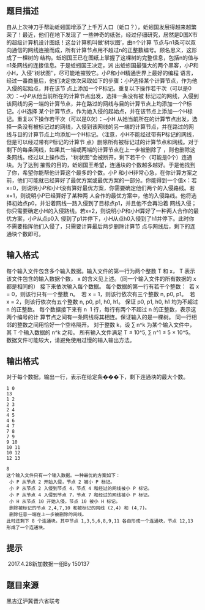 


## 题目描述
自从上次神刀手帮助蚯蚓国增添了上千万人口（蚯口？），蚯蚓国发展得越来越繁荣了！最近，他们在地下发现了
一些神奇的纸张，经过仔细研究，居然是D国X市的超级计算机设计图纸！这台计算机叫做‘树状图’，由n个计算
节点与n1条可以双向通信的网线连接而成，所有计算节点用不超过n的正整数编号。顾名思义，这形成了一棵树的
结构。蚯蚓国王已在图纸上掌握了这棵树的完整信息，包括n的值与n1条网线的连接信息。于是蚯蚓国王决定，派
出蚯蚓国最强大的两个黑客，小P和小H，入侵‘‘树状图’’，尽可能地摧毁它。小P和小H精通世界上最好的编程
语言，经过一番商量后，他们决定依次采取如下的步骤：小P选择某个计算节点，作为他入侵的起始点，并在该节
点上添加一个P标记。重复以下操作若干次（可以是0次）：–小P从他当前所在的计算节点出发，选择一条没有被
标记过的网线，入侵到该网线的另一端的计算节点，并在路过的网线与目的计算节点上均添加一个P标记。小H选择
某个计算节点，作为她入侵的起始点，并在该节点上添加一个H标记。重复以下操作若干次（可以是0次）：–小H
从她当前所在的计算节点出发，选择一条没有被标记过的网线，入侵到该网线的另一端的计算节点，并在路过的网
线与目的计算节点上均添加一个H标记。（注意，小H不能经过带有P标记的网线，但是可以经过带有P标记的计算节
点）删除所有被标记过的计算节点和网线。对于剩下的每条网线，如果其一端或两端的计算节点在上一步被删除了
，则也删除这条网线。经过以上操作后，‘‘树状图’’会被断开，剩下若干个（可能是0个）连通块。为了达到
摧毁的目的，蚯蚓国王希望，连通块的个数越多越好。于是他找到了你，希望你能帮他计算这个最多的个数。小P
和小H非常心急，在你计算方案之前，他们可能就已经算好了最优方案或最优方案的一部分。你能得到一个值x：若
x=0，则说明小P和小H没有算好最优方案，你需要确定他们两个的入侵路线。若x=1，则说明小P已经算好了某种两
人合作的最优方案中，他的入侵路线。他将选择初始点p0，并沿着网线一路入侵到了目标点p1，并且他不会再沿着
网线入侵；你只需要确定小H的入侵路线。若x=2，则说明小P和小H算好了一种两人合作的最优方案，小P从点p0入
侵到了p1并停下，小H从点h0入侵到了h1并停下。此时你不需要指挥他们入侵了，只需要计算最后两步删除计算节
点与网线后，剩下的连通块个数即可。
## 输入格式
每个输入文件包含多个输入数据。输入文件的第一行为两个整数 T 和 x， T 表示
该文件包含的输入数据个数， x 的含义见上述。（同一个输入文件的所有数据的 x 都是相同的）
接下来依次输入每个数据。
每个数据的第一行有若干个整数：
 若 x = 0，则该行只有一个整数 n。
 若 x = 1，则该行依次有三个整数 n, p0, p1。
 若 x = 2，则该行依次有五个整数 n, p0, p1, h0, h1。
保证 p0, p1, h0, h1 均为不超过 n 的正整数。
每个数据接下来有 n  1 行，每行有两个不超过 n 的正整数，表示这两个编号的计
算节点之间有一条网线将其相连。保证输入的是一棵树。
同一行相邻的整数之间用恰好一个空格隔开。
对于整数 k，设 ∑ n^k 为某个输入文件中，其 T 个输入数据的 n^k 之和。
所有输入文件满足 T ≤ 10^5, ∑ n^1 ≤ 5 × 10^5。
数据文件可能较大，请避免使用过慢的输入输出方法。
## 输出格式
对于每个数据，输出一行，表示在给定条���下，剩下连通块的最大个数。

```input1
1 0
13
1 2
2 3
2 4
4 5
4 6
4 7
7 8
7 9
9 10
10 11
10 12
12 13

```

```output1
8
这个输入文件只有一个输入数据。一种最优的方案如下：
 小 P 从节点 2 开始入侵，节点 2 被小 P 标记。
 小 P 从节点 2 入侵到节点 4，节点 4 和经过的网线被小 P 标记。
 小 P 从节点 4 入侵到节点 7，节点 7 和经过的网线被小 P 标记。
 小 H 从节点 10 开始入侵，节点 10 被小 H 标记。
 删除被标记的节点 2,4,7,10 和被标记的网线 (2,4) 和 (4,7)。
 删除任意一端在上一步被删除的网线。
此时还剩下 8 个连通块。其中节点 1,3,5,6,8,9,11 各自形成一个连通块，节点 12,13
形成了一个连通块。
```

## 提示
 2017.4.28新加数据一组By 150137
## 题目来源
黑吉辽沪冀晋六省联考



